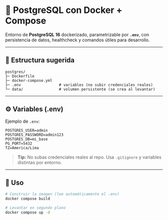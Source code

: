 # 🐘 PostgreSQL con Docker + Compose

Entorno de **PostgreSQL 16** dockerizado, parametrizable por **`.env`**, con persistencia de datos, healthcheck y comandos útiles para desarrollo.

---

## 🧱 Estructura sugerida

```
postgres/
├─ Dockerfile
├─ docker-compose.yml
├─ .env                 # variables (no subir credenciales reales)
└─ data/                # volumen persistente (se crea al levantar)
```

---

## ⚙️ Variables (.env)

Ejemplo de `.env`:

```env
POSTGRES_USER=admin
POSTGRES_PASSWORD=admin123
POSTGRES_DB=mi_base
PG_PORT=5432
TZ=America/Lima
```

> **Tip:** No subas credenciales reales al repo. Usa `.gitignore` y variables distintas por entorno.

---

## 🚀 Uso

```bash
# Construir la imagen (lee automáticamente el .env)
docker compose build

# Levantar en segundo plano
docker compose up -d

# Ver logs en tiempo real
docker compose logs -f

# Conectarse al contenedor (psql)
docker exec -it postgres16 psql -U $POSTGRES_USER -d $POSTGRES_DB
```

---

### 🔄 Parar / reiniciar

```bash
# Detener
docker compose down

# Detener y borrar volumen (¡eliminas datos!)
docker compose down -v

# Reiniciar con cambios
docker compose up -d --build
```

---

## 🧪 Verificación de estado (healthcheck)

El servicio incorpora `pg_isready`. Puedes comprobar:

```bash
docker inspect --format='{{json .State.Health}}' postgres16 | jq
```

O revisar los logs:

```bash
docker compose logs -f
```

---

## 📦 Persistencia de datos

El volumen `./data:/var/lib/postgresql/data` guarda la data fuera del contenedor.  
- **No** se borra al recrear el contenedor.  
- **Sí** se borra si haces `docker compose down -v`.

---

## 💾 Backups y restore rápidos

```bash
# Backup (dump) desde el host
docker exec -t postgres16 pg_dump -U $POSTGRES_USER -d $POSTGRES_DB > backup.sql

# Restore (¡borra y crea!)
cat backup.sql | docker exec -i postgres16 psql -U $POSTGRES_USER -d $POSTGRES_DB
```

> **Sugerencia:** Versiona tus scripts de migración en otra carpeta (ej. `/migrations`) y ejecútalos manualmente o con herramientas (Flyway/Liquibase).

---

## 🧰 Comandos útiles

```bash
# Entrar al shell del contenedor
docker exec -it postgres16 bash

# Ver bases disponibles
docker exec -it postgres16 psql -U $POSTGRES_USER -c "\l"

# Ver tablas de la DB por defecto
docker exec -it postgres16 psql -U $POSTGRES_USER -d $POSTGRES_DB -c "\dt"
```

---

## 🔒 Seguridad y buenas prácticas

- Cambia `POSTGRES_PASSWORD` (usa contraseñas fuertes o secretos).
- Limita el puerto publicado (usa redes internas si tu app está en el mismo Compose).
- No expongas `5432` públicamente en producción (usa firewall, VPN o reverse proxy con ACL).
- Haz backups periódicos y prueba el **restore**.

---

## 🏭 Consejos para producción

- Usa almacenamiento rápido (NVMe) para `./data`.
- Ajusta parámetros según carga (`shared_buffers`, `work_mem`, etc.) con un `postgresql.conf` custom.
- Monitorea con `pg_stat_statements` y métricas (Prometheus + Grafana).
- Define recursos (CPU/RAM) y `shm_size` adecuado (ya se incluye `1g`).

---

## ➕ (Opcional) Agregar pgAdmin 4

Si quieres administración visual, agrega al `docker-compose.yml`:

```yaml
  pgadmin:
    image: dpage/pgadmin4:8
    container_name: pgadmin4
    restart: unless-stopped
    environment:
      PGADMIN_DEFAULT_EMAIL: admin@local
      PGADMIN_DEFAULT_PASSWORD: admin123
      TZ: ${TZ}
    ports:
      - "8081:80"
    depends_on:
      - postgres
```

Accede en `http://localhost:8081` y conecta con:  
- **Host**: `postgres` (nombre del servicio)  
- **Port**: `5432`  
- **User/Pass**: los del `.env`  

---

## ❗️ Troubleshooting

- **“Connection refused”**: espera unos segundos; revisa `docker compose logs -f`.  
- **Error de permisos en `./data`**: elimina la carpeta y deja que Docker la cree, o corrige permisos (`sudo chown -R $USER:$USER data`).  
- **Cambiaste credenciales y no se reflejan**: recuerda que el init solo corre la **primera vez**; si ya hay datos, no se regeneran usuarios/DB. Usa `docker compose down -v` para reinicializar.  

---

✍️ **Autor:** Javier Huamán Huayllani
